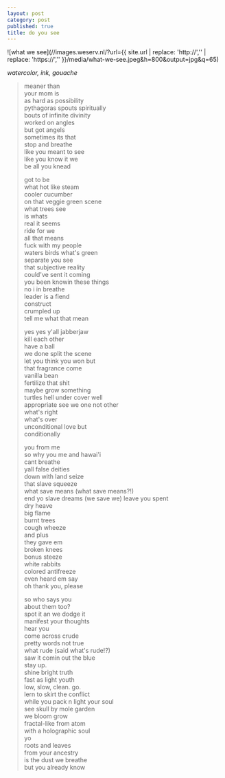 ```yaml
---
layout: post
category: post
published: true
title: do you see
---
```

![what we see](//images.weserv.nl/?url={{ site.url | replace: 'http://','' | replace: 'https://','' }}/media/what-we-see.jpeg&h=800&output=jpg&q=65)
<!--more-->
<span class='date fr'>*watercolor, ink, gouache*</span><br>
  
  
  
>meaner than  
your mom is    
as hard as possibility   
pythagoras spouts spiritually  
bouts of infinite divinity  
worked on angles  
but got angels  
sometimes its that    
stop and breathe  
like you meant to see  
like you know it we  
be all you knead    
>  
>got to be  
what hot like steam    
cooler cucumber  
on that veggie green scene   
what trees see  
is whats  
real it seems  
ride for we  
all that means  
fuck with my people  
waters birds what's green    
separate you see  
that subjective reality  
could've sent it coming  
you been knowin these things   
no i in breathe  
leader is a fiend  
construct  
crumpled up    
tell me what that mean  
>  
>yes yes y'all jabberjaw  
kill each other  
have a ball  
we done split the scene      
let you think you won but  
that fragrance come  
vanilla bean  
fertilize that shit  
maybe grow something  
turtles hell 
under cover well    
appropriate see
we one not other  
what's right  
what's over  
unconditional love but  
conditionally    
>  
>you from me  
so why you me and hawai'i  
cant breathe  
yall false deities  
down with land seize  
that slave squeeze  
what save means (what save means?!)  
end yo slave dreams (we save we) 
leave you spent  
dry heave  
big flame  
burnt trees    
cough wheeze  
and plus   
they gave em  
broken knees  
bonus steeze  
white rabbits  
colored antifreeze  
even heard em say  
oh thank you, please  
>  
>so who says you  
about them too?  
spot it an we dodge it  
manifest your thoughts    
hear you      
come across crude  
pretty words not true   
what rude (said what's rude!?)  
saw it comin out the blue  
stay up.  
shine bright truth    
fast as light youth  
low, slow, clean. go.  
lern to skirt the conflict  
while you pack n light your soul  
see skull by mole garden  
we bloom grow  
fractal-like from atom  
with a holographic soul  
yo  
roots and leaves  
from your ancestry  
is the dust we breathe  
but you already know
